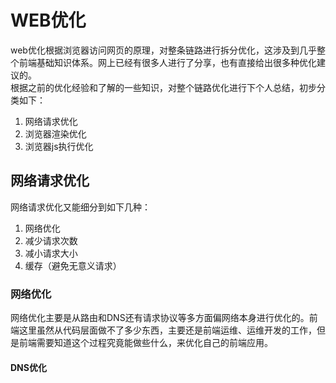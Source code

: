 # WEB优化
web优化根据浏览器访问网页的原理，对整条链路进行拆分优化，这涉及到几乎整个前端基础知识体系。网上已经有很多人进行了分享，也有直接给出很多种优化建议的。  
根据之前的优化经验和了解的一些知识，对整个链路优化进行下个人总结，初步分类如下：
1. 网络请求优化
2. 浏览器渲染优化
3. 浏览器js执行优化

## 网络请求优化
网络请求优化又能细分到如下几种：
1. 网络优化
2. 减少请求次数
3. 减小请求大小
4. 缓存（避免无意义请求）

### 网络优化
网络优化主要是从路由和DNS还有请求协议等多方面偏网络本身进行优化的。前端这里虽然从代码层面做不了多少东西，主要还是前端运维、运维开发的工作，但是前端需要知道这个过程究竟能做些什么，来优化自己的前端应用。

#### DNS优化